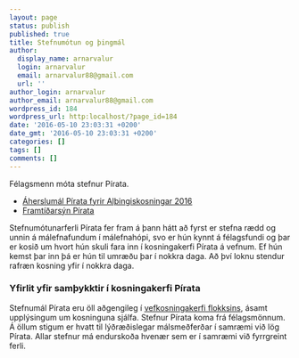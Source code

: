 ```yaml
---
layout: page
status: publish
published: true
title: Stefnumótun og þingmál
author:
  display_name: arnarvalur
  login: arnarvalur
  email: arnarvalur88@gmail.com
  url: ''
author_login: arnarvalur
author_email: arnarvalur88@gmail.com
wordpress_id: 184
wordpress_url: http:localhost/?page_id=184
date: '2016-05-10 23:03:31 +0200'
date_gmt: '2016-05-10 23:03:31 +0200'
categories: []
tags: []
comments: []
---
```

<p><!-- STEFNUMÁL --></p>
<p>Félagsmenn móta stefnur Pírata.</p>
<ul>
<li><a href="/kosningar/">Áherslumál Pírata fyrir Alþingiskosningar 2016</a></li>
<li><a href="/kosningar/framtidarsyn/">Framtíðarsýn Pírata</a></li>
</ul>
<p>Stefnumótunarferli Pírata fer fram á þann hátt að fyrst er stefna rædd og unnin á málefnafundum í málefnahópi, svo er hún kynnt á félagsfundi og þar er kosið um hvort hún skuli fara inn í kosningakerfi Pírata á vefnum. Ef hún kemst þar inn þá er hún til umræðu þar í nokkra daga. Að því loknu stendur rafræn kosning yfir í nokkra daga.</p>
<h3>Yfirlit yfir samþykktir í kosningakerfi Pírata</h3>
<p>Stefnumál Pírata eru öll aðgengileg í <a href="https://x.piratar.is/polity/1/#documents">vefkosningakerfi flokksins</a>, ásamt upplýsingum um kosninguna sjálfa. Stefnur Pírata koma frá félagsmönnum. Á öllum stigum er hvatt til lýðræðislegar málsmeðferðar í samræmi við lög Pírata. Allar stefnur má endurskoða hvenær sem er í samræmi við fyrrgreint ferli.</p>
